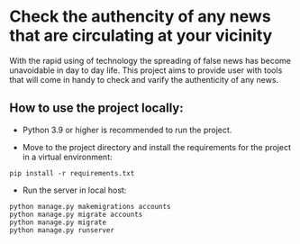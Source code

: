 # Check the authencity of any news that are circulating at your vicinity

With the rapid using of technology the spreading of false news has become unavoidable in day to day life. This project aims to provide user with tools that will come in handy to check and varify the authenticity of any news.

## How to use the project locally:

- Python 3.9 or higher is recommended to run the project. 

- Move to the project directory and install the requirements for the project in a virtual environment:
```
pip install -r requirements.txt
```
- Run the server in local host:
```
python manage.py makemigrations accounts
python manage.py migrate accounts
python manage.py migrate
python manage.py runserver
```
